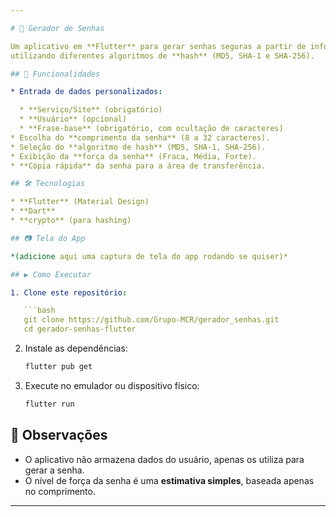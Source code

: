 ```yaml
---

# 🔐 Gerador de Senhas

Um aplicativo em **Flutter** para gerar senhas seguras a partir de informações personalizadas, 
utilizando diferentes algoritmos de **hash** (MD5, SHA-1 e SHA-256).

## 🚀 Funcionalidades

* Entrada de dados personalizados:

  * **Serviço/Site** (obrigatório)
  * **Usuário** (opcional)
  * **Frase-base** (obrigatório, com ocultação de caracteres)
* Escolha do **comprimento da senha** (8 a 32 caracteres).
* Seleção do **algoritmo de hash** (MD5, SHA-1, SHA-256).
* Exibição da **força da senha** (Fraca, Média, Forte).
* **Cópia rápida** da senha para a área de transferência.

## 🛠️ Tecnologias

* **Flutter** (Material Design)
* **Dart**
* **crypto** (para hashing)

## 📷 Tela do App

*(adicione aqui uma captura de tela do app rodando se quiser)*

## ▶️ Como Executar

1. Clone este repositório:

   ```bash
   git clone https://github.com/Grupo-MCR/gerador_senhas.git
   cd gerador-senhas-flutter
   ```

2. Instale as dependências:

   ```bash
   flutter pub get
   ```

3. Execute no emulador ou dispositivo físico:

   ```bash
   flutter run
   ```

## 📌 Observações

* O aplicativo não armazena dados do usuário, apenas os utiliza para gerar a senha.
* O nível de força da senha é uma **estimativa simples**, baseada apenas no comprimento.

---
```

